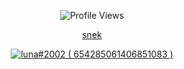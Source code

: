<p align="center" ## Me <img src= "https://cdn.discordapp.com/emojis/894175687878017055.png?size=80" alt='stats' width="20px">

<p align="center"> <img src="https://komarev.com/ghpvc/?username=7lun" alt="Profile Views" /> </p>  
    <p align="center"><a href="https://7lun.github.io/">snek</a></p>  
    
<p align="center">
    <a href="https://discord.com/users/654285061406851083">
        <img src="https://discord.c99.nl/widget/theme-2/654285061406851083.png" alt="luna#2002 ( 654285061406851083 )"/>
            </a>
</p>
